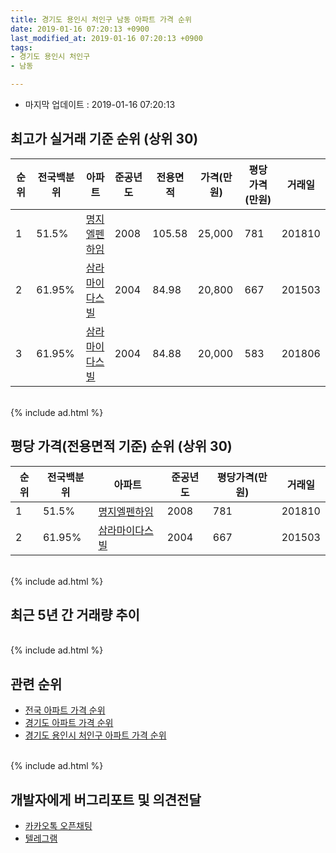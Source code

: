 ```yaml
---
title: 경기도 용인시 처인구 남동 아파트 가격 순위
date: 2019-01-16 07:20:13 +0900
last_modified_at: 2019-01-16 07:20:13 +0900
tags:
- 경기도 용인시 처인구
- 남동

---
```


* 마지막 업데이트 : 2019-01-16 07:20:13

## 최고가 실거래 기준 순위 (상위 30)


|순위|전국백분위|아파트|준공년도|전용면적|가격(만원)|평당가격(만원)|거래일|
|---|---|---|---|---|---|---|---|
|1|51.5%|[명지엘펜하임](https://search.naver.com/search.naver?query=%EA%B2%BD%EA%B8%B0%EB%8F%84+%EC%9A%A9%EC%9D%B8%EC%8B%9C+%EC%B2%98%EC%9D%B8%EA%B5%AC+%EB%82%A8%EB%8F%99+%EB%AA%85%EC%A7%80%EC%97%98%ED%8E%9C%ED%95%98%EC%9E%84)|2008|105.58|25,000|781|201810|
|2|61.95%|[삼라마이다스빌](https://search.naver.com/search.naver?query=%EA%B2%BD%EA%B8%B0%EB%8F%84+%EC%9A%A9%EC%9D%B8%EC%8B%9C+%EC%B2%98%EC%9D%B8%EA%B5%AC+%EB%82%A8%EB%8F%99+%EC%82%BC%EB%9D%BC%EB%A7%88%EC%9D%B4%EB%8B%A4%EC%8A%A4%EB%B9%8C)|2004|84.98|20,800|667|201503|
|3|61.95%|[삼라마이다스빌](https://search.naver.com/search.naver?query=%EA%B2%BD%EA%B8%B0%EB%8F%84+%EC%9A%A9%EC%9D%B8%EC%8B%9C+%EC%B2%98%EC%9D%B8%EA%B5%AC+%EB%82%A8%EB%8F%99+%EC%82%BC%EB%9D%BC%EB%A7%88%EC%9D%B4%EB%8B%A4%EC%8A%A4%EB%B9%8C)|2004|84.88|20,000|583|201806|


<br>
{% include ad.html %}
<br>

## 평당 가격(전용면적 기준) 순위 (상위 30)


|순위|전국백분위|아파트|준공년도|평당가격(만원)|거래일|
|---|---|---|---|---|---|
|1|51.5%|[명지엘펜하임](https://search.naver.com/search.naver?query=%EA%B2%BD%EA%B8%B0%EB%8F%84+%EC%9A%A9%EC%9D%B8%EC%8B%9C+%EC%B2%98%EC%9D%B8%EA%B5%AC+%EB%82%A8%EB%8F%99+%EB%AA%85%EC%A7%80%EC%97%98%ED%8E%9C%ED%95%98%EC%9E%84)|2008|781|201810|
|2|61.95%|[삼라마이다스빌](https://search.naver.com/search.naver?query=%EA%B2%BD%EA%B8%B0%EB%8F%84+%EC%9A%A9%EC%9D%B8%EC%8B%9C+%EC%B2%98%EC%9D%B8%EA%B5%AC+%EB%82%A8%EB%8F%99+%EC%82%BC%EB%9D%BC%EB%A7%88%EC%9D%B4%EB%8B%A4%EC%8A%A4%EB%B9%8C)|2004|667|201503|


<br>
{% include ad.html %}
<br>

## 최근 5년 간 거래량 추이


<div style="width:100%;">
    <canvas id="deal_progress" height="250"></canvas>
</div>

<script>
new Chart(document.getElementById("deal_progress"), {
    type: 'line',
    data: {
        labels: ['201401','201402','201403','201404','201405','201406','201407','201408','201409','201410','201411','201412','201501','201502','201503','201504','201505','201506','201507','201508','201509','201510','201511','201512','201601','201602','201603','201604','201605','201606','201607','201608','201609','201610','201611','201612','201701','201702','201703','201704','201705','201706','201707','201708','201709','201710','201711','201712','201801','201802','201803','201804','201805','201806','201807','201808','201809','201810','201811','201812','201901'],
        datasets: [{
            label: '실거래 수',
            pointRadius: 1,
            data: [1, 2, 0, 2, 4, 1, 0, 1, 2, 0, 2, 0, 0, 1, 3, 4, 0, 1, 3, 0, 0, 0, 0, 1, 0, 2, 1, 0, 0, 1, 0, 0, 1, 1, 1, 1, 1, 0, 0, 3, 1, 0, 1, 0, 0, 0, 2, 0, 1, 0, 0, 0, 0, 3, 1, 0, 0, 4, 0, 0, 0],
            borderColor: "rgba(255, 201, 14, 1)",
            backgroundColor: "rgba(255, 201, 14, 0.5)",
            fill: true,
        }]
    },
    options: {
        responsive: true,
        title: {
            display: true,
            text: '5년간 거래량 추이'
        },
        tooltips: {
            mode: 'index',
            intersect: false,
        },
        hover: {
            mode: 'nearest',
            intersect: true
        },
        scales: {
            xAxes: [{
                display: true,
                scaleLabel: {
                    display: true,
                    labelString: '년/월'
                }
            }],
            yAxes: [{
                display: true,
                ticks: {
                    suggestedMin: 0,
                },
                scaleLabel: {
                    display: true,
                    labelString: '실거래 수'
                }
            }]
        }
    }
});

</script>


<br>
{% include ad.html %}
<br>

## 관련 순위

- [전국 아파트 가격 순위](https://inasie.github.io/apt-ranking/전국)
- [경기도 아파트 가격 순위](https://inasie.github.io/apt-ranking/경기도)
- [경기도 용인시 처인구 아파트 가격 순위](https://inasie.github.io/apt-ranking/경기도-용인시-처인구)


<br>
{% include ad.html %}
<br>

## 개발자에게 버그리포트 및 의견전달

- [카카오톡 오픈채팅](https://open.kakao.com/o/gLJUAP4)
- [텔레그램](https://t.me/inasie)

